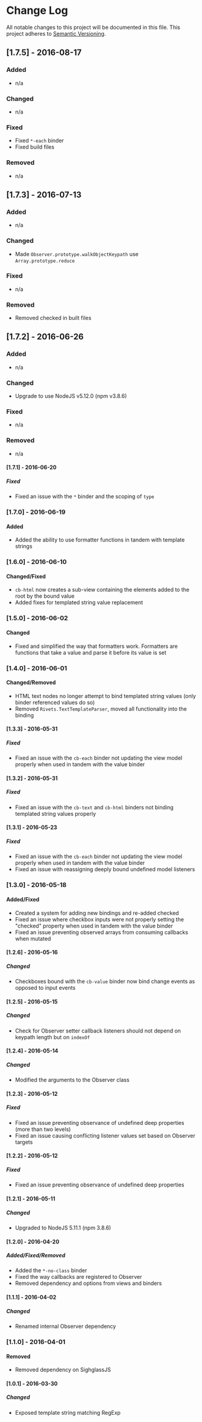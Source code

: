 # Change Log
All notable changes to this project will be documented in this file.
This project adheres to [Semantic Versioning](http://semver.org/).

## [1.7.5] - 2016-08-17
### Added
- n/a

### Changed
- n/a

### Fixed
- Fixed `*-each` binder
- Fixed build files

### Removed
- n/a

## [1.7.3] - 2016-07-13
### Added
- n/a

### Changed
- Made `Observer.prototype.walkObjectKeypath` use `Array.prototype.reduce`

### Fixed
- n/a

### Removed
- Removed checked in built files

## [1.7.2] - 2016-06-26
### Added
- n/a

### Changed
- Upgrade to use NodeJS v5.12.0 (npm v3.8.6)

### Fixed
- n/a

### Removed
- n/a

#### [1.7.1] - 2016-06-20
##### Fixed
- Fixed an issue with the `*` binder and the scoping of `type`

### [1.7.0] - 2016-06-19
#### Added
- Added the ability to use formatter functions in tandem with template strings

### [1.6.0] - 2016-06-10
#### Changed/Fixed
- `cb-html` now creates a sub-view containing the elements added to the root by the bound value
- Added fixes for templated string value replacement

### [1.5.0] - 2016-06-02
#### Changed
- Fixed and simplified the way that formatters work. Formatters are functions that take a value and parse it before its value is set

### [1.4.0] - 2016-06-01
#### Changed/Removed
- HTML text nodes no longer attempt to bind templated string values (only binder referenced values do so)
- Removed `Rivets.TextTemplateParser`, moved all functionality into the binding

#### [1.3.3] - 2016-05-31
##### Fixed
- Fixed an issue with the `cb-each` binder not updating the view model properly when used in tandem with the value binder

#### [1.3.2] - 2016-05-31
##### Fixed
- Fixed an issue with the `cb-text` and `cb-html` binders not binding templated string values properly

#### [1.3.1] - 2016-05-23
##### Fixed
- Fixed an issue with the `cb-each` binder not updating the view model properly when used in tandem with the value binder
- Fixed an issue with reassigning deeply bound undefined model listeners

### [1.3.0] - 2016-05-18
#### Added/Fixed
- Created a system for adding new bindings and re-added checked
- Fixed an issue where checkbox inputs were not properly setting the "checked" property when used in tandem with the value binder
- Fixed an issue preventing observed arrays from consuming callbacks when mutated

#### [1.2.6] - 2016-05-16
##### Changed
- Checkboxes bound with the `cb-value` binder now bind change events as opposed to input events

#### [1.2.5] - 2016-05-15
##### Changed
- Check for Observer setter callback listeners should not depend on keypath length but on `indexOf`

#### [1.2.4] - 2016-05-14
##### Changed
- Modified the arguments to the Observer class

#### [1.2.3] - 2016-05-12
##### Fixed
- Fixed an issue preventing observance of undefined deep properties (more than two levels)
- Fixed an issue causing conflicting listener values set based on Observer targets

#### [1.2.2] - 2016-05-12
##### Fixed
- Fixed an issue preventing observance of undefined deep properties

#### [1.2.1] - 2016-05-11
##### Changed
- Upgraded to NodeJS 5.11.1 (npm 3.8.6)

#### [1.2.0] - 2016-04-20
##### Added/Fixed/Removed
- Added the `*-no-class` binder
- Fixed the way callbacks are registered to Observer
- Removed dependency and options from views and binders

#### [1.1.1] - 2016-04-02
##### Changed
- Renamed internal Observer dependency

### [1.1.0] - 2016-04-01
#### Removed
- Removed dependency on SighglassJS

#### [1.0.1] - 2016-03-30
##### Changed
- Exposed template string matching RegExp